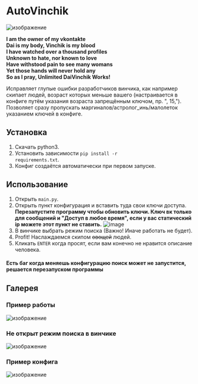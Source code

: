 # AutoVinchik

![изображение](https://user-images.githubusercontent.com/59798021/137908712-f20f8aa3-a591-4268-8ea5-c11257bda587.png)

<b>I am the owner of my vkontakte<br> 
Dai is my body, Vinchik is my blood<br>
I have watched over a thousand profiles<br>
Unknown to hate, nor known to love<br>
Have withstood pain to see many womans<br>
Yet those hands will never hold any<br>
So as I pray, Unlimited DaiVinchik Works!</b>

Исправляет глупые ошибки разработчиков винчика, как например скипает людей, возраст которых меньше вашего (настраивается в конфиге путём указания возраста запрещённым ключом, пр. ", 15,"). Позволяет сразу пропускать маргиналов/астролог_инь/малолеток указанием ключей в конфиге.

<h2>Установка</h2>

1. Скачать python3.
2. Установить зависимости <code>pip install -r requirements.txt</code>.
3. Конфиг создаётся автоматически при первом запуске.

<h2>Использование</h2>

1. Открыть <code>main.py</code>.
2. Открыть пункт конфигурация и вставить туда свои ключи доступа. <b>Перезапустите программу чтобы обновить ключи. Ключ вк только для сообщений и "Доступ в любое время", если у вас статический ip можете этот пункт не ставить.</b>
![image](https://user-images.githubusercontent.com/59798021/175807356-55a905ad-5c7f-4593-b670-89e7aad68397.png)
3. В винчике выбрать режим поиска (Важно! Иначе работать не будет).
4. Profit! Наслаждаемся скипом <strike>овощей</strike> людей.
5. Кликать <code>ENTER</code> когда просят, если вам конечно не нравится описание человека.

<h4>Есть баг когда меняешь конфигурацию поиск может не запустится, решается перезапуском программы</h2>

<h2>Галерея</h2>

<h3>Пример работы</h3>

![изображение](https://user-images.githubusercontent.com/59798021/137908278-fde4eba0-396a-44e4-b0e9-53a877062b18.png)

<h3>Не открыт режим поиска в винчике</h3>

![изображение](https://user-images.githubusercontent.com/59798021/137907853-4359fde8-fec1-4bb1-bd41-51e870a607df.png)

<h3>Пример конфига</h3>

![изображение](https://user-images.githubusercontent.com/59798021/137908426-5607e97e-8943-422a-9159-5509d4416647.png)


